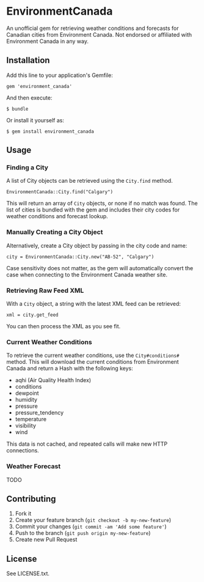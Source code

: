 # EnvironmentCanada

An unofficial gem for retrieving weather conditions and forecasts for Canadian cities from Environment Canada. Not endorsed or affiliated with Environment Canada in any way.

## Installation

Add this line to your application's Gemfile:

    gem 'environment_canada'

And then execute:

    $ bundle

Or install it yourself as:

    $ gem install environment_canada

## Usage

### Finding a City

A list of City objects can be retrieved using the `City.find` method.

	EnvironmentCanada::City.find("Calgary")

This will return an array of `City` objects, or none if no match was found. The list of cities is bundled with the gem and includes their city codes for weather conditions and forecast lookup.

### Manually Creating a City Object

Alternatively, create a City object by passing in the city code and name:

	city = EnvironmentCanada::City.new("AB-52", "Calgary")

Case sensitivity does not matter, as the gem will automatically convert the case when connecting to the Environment Canada weather site.

### Retrieving Raw Feed XML

With a `City` object, a string with the latest XML feed can be retrieved:

	xml = city.get_feed

You can then process the XML as you see fit.

### Current Weather Conditions

To retrieve the current weather conditions, use the `City#conditions#` method. This will download the current conditions from Environment Canada and return a Hash with the following keys:

* aqhi (Air Quality Health Index)
* conditions
* dewpoint
* humidity
* pressure
* pressure_tendency
* temperature
* visibility
* wind

This data is not cached, and repeated calls will make new HTTP connections.

### Weather Forecast

TODO

## Contributing

1. Fork it
2. Create your feature branch (`git checkout -b my-new-feature`)
3. Commit your changes (`git commit -am 'Add some feature'`)
4. Push to the branch (`git push origin my-new-feature`)
5. Create new Pull Request

## License

See LICENSE.txt.
